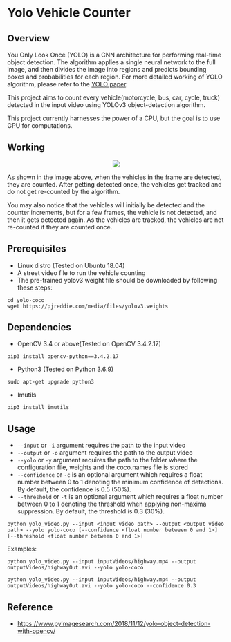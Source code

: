 # Yolo Vehicle Counter

## Overview
You Only Look Once (YOLO) is a CNN architecture for performing real-time object detection. The algorithm applies a single neural network to the full image, and then divides the image into regions and predicts bounding boxes and probabilities for each region. For more detailed working of YOLO algorithm, please refer to the [YOLO paper](https://pjreddie.com/media/files/papers/YOLOv3.pdf). 

This project aims to count every vehicle(motorcycle, bus, car, cycle, truck) detected in the input video using YOLOv3 object-detection algorithm.

This project currently harnesses the power of a CPU, but the goal is to use GPU for computations.

## Working 
<p align="center">
  <img src="https://github.com/guptavasu1213/Yolo-Vehicle-Counter/blob/master/example_gif/highwayVideoExample.gif">
</p>
As shown in the image above, when the vehicles in the frame are detected, they are counted. After getting detected once, the vehicles get tracked and do not get re-counted by the algorithm. 

You may also notice that the vehicles will initially be detected and the counter increments, but for a few frames, the vehicle is not detected, and then it gets detected again. As the vehicles are tracked, the vehicles are not re-counted if they are counted once. 


## Prerequisites
* Linux distro (Tested on Ubuntu 18.04)
* A street video file to run the vehicle counting 
* The pre-trained yolov3 weight file should be downloaded by following these steps:
```
cd yolo-coco
wget https://pjreddie.com/media/files/yolov3.weights
``` 

## Dependencies
* OpenCV 3.4 or above(Tested on OpenCV 3.4.2.17)
```
pip3 install opencv-python==3.4.2.17
```
* Python3 (Tested on Python 3.6.9)
```
sudo apt-get upgrade python3
```
* Imutils 
```
pip3 install imutils
```

## Usage
* `--input` or `-i` argument requires the path to the input video
* `--output` or `-o` argument requires the path to the output video
* `--yolo` or `-y` argument requires the path to the folder where the configuration file, weights and the coco.names file is stored
* `--confidence` or `-c` is an optional argument which requires a float number between 0 to 1 denoting the minimum confidence of detections. By default, the confidence is 0.5 (50%).
* `--threshold` or `-t` is an optional argument which requires a float number between 0 to 1 denoting the threshold when applying non-maxima suppression. By default, the threshold is 0.3 (30%).

```
python yolo_video.py --input <input video path> --output <output video path> --yolo yolo-coco [--confidence <float number between 0 and 1>] [--threshold <float number between 0 and 1>]
```
Examples: 
```
python yolo_video.py --input inputVideos/highway.mp4 --output outputVideos/highwayOut.avi --yolo yolo-coco 
```
```
python yolo_video.py --input inputVideos/highway.mp4 --output outputVideos/highwayOut.avi --yolo yolo-coco --confidence 0.3
```

## Reference
* https://www.pyimagesearch.com/2018/11/12/yolo-object-detection-with-opencv/ 
